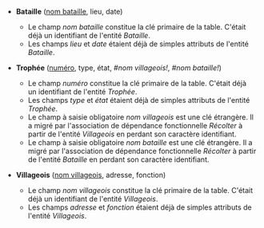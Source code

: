 - **Bataille** (<u>nom bataille</u>, lieu, date)
  - Le champ _nom bataille_ constitue la clé primaire de la table. C'était déjà un identifiant de l'entité _Bataille_.
  - Les champs _lieu_ et _date_ étaient déjà de simples attributs de l'entité _Bataille_.

- **Trophée** (<u>numéro</u>, type, état, _#nom villageois!_, _#nom bataille!_)
  - Le champ _numéro_ constitue la clé primaire de la table. C'était déjà un identifiant de l'entité _Trophée_.
  - Les champs _type_ et _état_ étaient déjà de simples attributs de l'entité _Trophée_.
  - Le champ à saisie obligatoire _nom villageois_ est une clé étrangère. Il a migré par l'association de dépendance fonctionnelle _Récolter_ à partir de l'entité _Villageois_ en perdant son caractère identifiant.
  - Le champ à saisie obligatoire _nom bataille_ est une clé étrangère. Il a migré par l'association de dépendance fonctionnelle _Récolter_ à partir de l'entité _Bataille_ en perdant son caractère identifiant.

- **Villageois** (<u>nom villageois</u>, adresse, fonction)
  - Le champ _nom villageois_ constitue la clé primaire de la table. C'était déjà un identifiant de l'entité _Villageois_.
  - Les champs _adresse_ et _fonction_ étaient déjà de simples attributs de l'entité _Villageois_.
